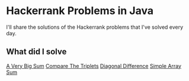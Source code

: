 # Hackerrank Problems in Java
I'll share the solutions of the Hackerrank problems that I've solved every day.

## What did I solve
[A Very Big Sum](/src/aVeryBigSum.java)
[Compare The Triplets](/src/compareTheTriplets.java)
[Diagonal Difference](/src/diagonalDifference.java)
[Simple Array Sum](/src/simpleArraySum.java)

